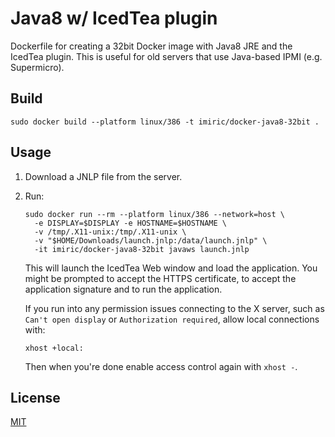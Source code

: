 # Java8 w/ IcedTea plugin

Dockerfile for creating a 32bit Docker image with Java8 JRE and the IcedTea plugin.
This is useful for old servers that use Java-based IPMI (e.g. Supermicro).

## Build

```shell
sudo docker build --platform linux/386 -t imiric/docker-java8-32bit .
```


## Usage

1. Download a JNLP file from the server.

2. Run:
   ```shell
   sudo docker run --rm --platform linux/386 --network=host \
     -e DISPLAY=$DISPLAY -e HOSTNAME=$HOSTNAME \
     -v /tmp/.X11-unix:/tmp/.X11-unix \
     -v "$HOME/Downloads/launch.jnlp:/data/launch.jnlp" \
     -it imiric/docker-java8-32bit javaws launch.jnlp
   ```
   
   This will launch the IcedTea Web window and load the application.
   You might be prompted to accept the HTTPS certificate, to accept the application
   signature and to run the application. 

   If you run into any permission issues connecting to the X server, such as
   `Can't open display` or `Authorization required`, allow local connections with:

   ```shell
   xhost +local:
   ```

   Then when you're done enable access control again with `xhost -`.

## License

[MIT](./LICENSE)
